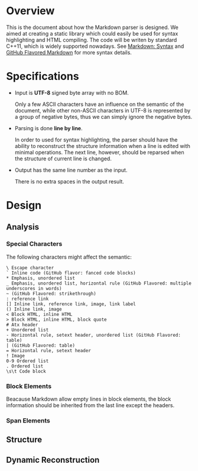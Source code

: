 # Overview

This is the document about how the Markdown parser is designed. We aimed at creating a static library which could easily be used for syntax highlighting and HTML compiling. The code will be writen by standard C++11, which is widely supported nowadays. See [Markdown: Syntax](http://daringfireball.net/projects/markdown/syntax) and [GitHub Flavored Markdown](https://help.github.com/articles/github-flavored-markdown) for more syntax details.

# Specifications

* Input is **UTF-8** signed byte array with no BOM.

  Only a few ASCII characters have an influence on the semantic of the document, while other non-ASCII characters in UTF-8 is represented by a group of negative bytes, thus we can simply ignore the negative bytes.

* Parsing is done **line by line**.

  In order to used for syntax highlighting, the parser should have the ability to reconstruct the structure information when a line is edited with minimal operations. The next line, however, should be reparsed when the structure of current line is changed.

* Output has the same line number as the input.

  There is no extra spaces in the output result.

# Design

## Analysis

### Special Characters

The following characters might affect the semantic:

    \ Escape character
    ` Inline code (GitHub flavor: fanced code blocks)
    * Emphasis, unordered list
    _ Emphasis, unordered list, horizontal rule (GitHub Flavored: multiple underscores in words)
    ~ (GitHub Flavored: strikethrough)
    : reference link
    [] Inline link, reference link, image, link label
    () Inline link, image
    < Block HTML, inline HTML
    > Block HTML, inline HTML, block quote
    # Atx header
    + Unordered list
    - Horizontal rule, setext header, unordered list (GitHub Flavored: table)
    | (GitHub Flavored: table)
    = Horizontal rule, setext header
    ! Image
    0-9 Ordered list
    . Ordered list
    \s\t Code block

### Block Elements

Beacause Markdown allow empty lines in block elements, the block information should be inherited from the last line except the headers.

### Span Elements

## Structure

## Dynamic Reconstruction
